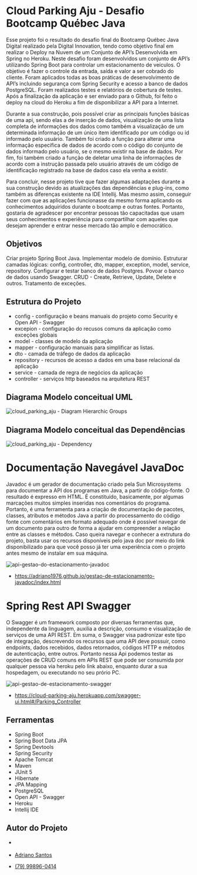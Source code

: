 # Cloud Parking Aju - Desafio Bootcamp Québec Java

Esse projeto foi o resultado do desafio final do Bootcamp Québec Java Digital realizado pela Digital Innovation, tendo como objetivo final em realizar o Deploy na Nuvem de um Conjunto de API’s Desenvolvida em Spring no Heroku. Neste desafio foram desenvolvidos um conjunto de API’s utilizando Spring Boot para controlar um estacionamento de veículos. O objetivo é fazer o controle da entrada, saída e valor a ser cobrado do cliente. Foram aplicados todas as boas práticas de desenvolvimento de API’s incluindo segurança com Spring Security e acesso a banco de dados PostgreSQL. Foram realizados testes e relatórios de cobertura de testes. Após a finalização da aplicação e ser enviado para o Github, foi feito o deploy na cloud do Heroku a fim de disponibilizar a API para a Internet.

Durante a sua construção, pois possível criar as principais funções básicas de uma api, sendo elas a de inserção de dados, visualização de uma lista completa de informações dos dados como também a visualização de um determinada informação de um único item identificado por um código ou id informado pelo usuário. Também foi criado a função para alterar uma informação específica de dados de acordo com o código do conjunto de dados informado pelo usuário, se o mesmo existir na base de dados. Por fim, foi também criado a função de deletar uma linha de informações de acordo com a instrução passada pelo usuário através de um código de identificação registrado na base de dados caso ela venha a existir.

Para concluir, nesse projeto tive que fazer algumas adaptações durante a sua construção devido as atualizações das dependências e plug-ins, como também as diferenças existente na IDE Intellij. Mas mesmo assim, conseguir fazer com que as aplicações funcionasse da mesmo forma aplicando os conhecimentos adquiridos durante o bootcamp e outras fontes. Portanto, gostaria de agradescer por encontrar pessoas tão capacitadas que usam seus conhecimentos e experiência para compartilhar com aqueles que desejam aprender e entrar nesse mercado tão amplo e democrático.

## Objetivos

Criar projeto Spring Boot Java.
Implementar modelo de domínio.
Estruturar camadas lógicas: config, controller, dto, mapper, exception, model, service, repository.
Configurar e testar banco de dados Postgres.
Povoar o banco de dados usando Swagger.
CRUD - Create, Retrieve, Update, Delete e outros.
Tratamento de exceções.

## Estrutura do Projeto

* config - configuração e beans manuais do projeto como Security e Open API - Swagger
* excepion - configuração do recusos comuns da aplicação como exceções globais
* model - classes de modelo da aplicação
* mapper - configuração manuais para simplificar as listas.
* dto - camada de tráfego de dados da aplicação
* repository - recursos de acesso a dados em uma base relacional da aplicação
* service - camada de regra de negócios da aplicação
* controller - serviços http baseados na arquitetura REST

## Diagrama Modelo conceitual UML

![cloud_parking_aju - Diagram Hierarchic Groups](https://user-images.githubusercontent.com/17755195/201374940-072bd81f-9494-4626-a26b-89de810743a9.png)

## Diagrama Modelo conceitual das Dependências

![cloud_parking_aju - Dependency](https://user-images.githubusercontent.com/17755195/201374995-10212a58-a258-41bc-9688-4ad85460a6b7.png)

# Documentação Navegável JavaDoc

Javadoc é um gerador de documentação criado pela Sun Microsystems para documentar a API dos programas em Java, a partir do código-fonte. O resultado é expresso em HTML. É constituído, basicamente, por algumas marcações muitos simples inseridas nos comentários do programa. Portanto, é uma ferramenta para a criação de documentação de pacotes, classes, atributos e métodos Java a partir do processamento do código fonte com comentários em formato adequado onde é possível navegar de um documento para outro de forma a ajudar em compreender a relação entre as classes e métodos.
Caso queira navegar e conhecer a extrutura do projeto, basta usar os recursos disponíveis pelo java doc por meio do link disponibilizado para que você posso já ter uma experiência com o projeto antes mesmo de instalar em sua máquina.

![api-gestao-do-estacionamento-javadoc](https://user-images.githubusercontent.com/17755195/201375859-5b1ccf8b-9293-4a1b-8ef3-fff5b161b1f6.png)

* https://adriano1976.github.io/gestao-de-estacionamento-javadoc/index.html

# Spring Rest API Swagger

O Swagger é um framework composto por diversas ferramentas que, independente da linguagem, auxilia a descrição, consumo e visualização de serviços de uma API REST. Em suma, o Swagger visa padronizar este tipo de integração, descrevendo os recursos que uma API deve possuir, como endpoints, dados recebidos, dados retornados, códigos HTTP e métodos de autenticação, entre outros. Portanto nessa Api podemos testar as operações de CRUD comuns em APIs REST que pode ser consumida por qualquer pessoa via heroku pelo link abaixo,  enquanto durar a sua hospedagem, ou executando no seu prório PC.

![api-gestao-de-estacionamento-swagger](https://user-images.githubusercontent.com/17755195/201376133-bfa405db-6fef-4f17-a901-4794033ffc1a.png)

* https://cloud-parking-aju.herokuapp.com/swagger-ui.html#/Parking_Controller

## Ferramentas

* Spring Boot
* Spring Boot Data JPA
* Spring Devtools
* Spring Security
* Apache Tomcat
* Maven
* JUnit 5
* Hibernate
* JPA Mapping
* PostgreSQL
* Open API - Swagger
* Heroku
* Intellij IDE

## Autor do Projeto

* <p dir="auto"><li><a href="https://github.com/Adriano1976">Adriano Santos</a></li></p>
* <p dir="auto"><a href="https://api.whatsapp.com/send?phone=5579998960414" rel="nofollow">(79) 99896-0414</a></p>

